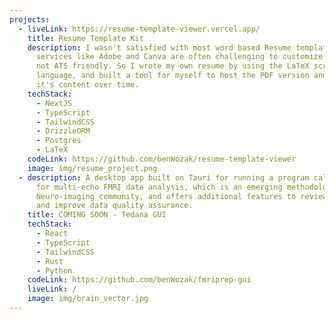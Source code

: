 ```yaml
---
projects:
  - liveLink: https://resume-template-viewer.vercel.app/
    title: Resume Template Kit
    description: I wasn't satisfied with most word based Resume templates, and
      services like Adobe and Canva are often challenging to customize and are
      not ATS friendly. So I wrote my own resume by using the LaTeX scripting
      language, and built a tool for myself to host the PDF version and manage
      it's content over time.
    techStack:
      - NextJS
      - TypeScript
      - TailwindCSS
      - DrizzleORM
      - Postgres
      - LaTeX
    codeLink: https://github.com/benWozak/resume-template-viewer
    image: img/resume_project.png
  - description: A desktop app built on Tauri for running a program called Tedana
      for multi-echo FMRI data analysis, which is an emerging methodology in the
      Neuro-imaging community, and offers additional features to review outputs
      and improve data quality assurance.
    title: COMING SOON - Tedana GUI
    techStack:
      - React
      - TypeScript
      - TailwindCSS
      - Rust
      - Python
    codeLink: https://github.com/benWozak/fmriprep-gui
    liveLink: /
    image: img/brain_vector.jpg
---
```

